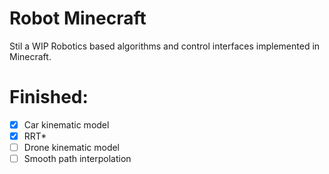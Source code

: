 # Robot Minecraft

Stil a WIP
Robotics based algorithms and control interfaces implemented in Minecraft.


# Finished:
- [x] Car kinematic model
- [x] RRT*
- [ ] Drone kinematic model
- [ ] Smooth path interpolation
